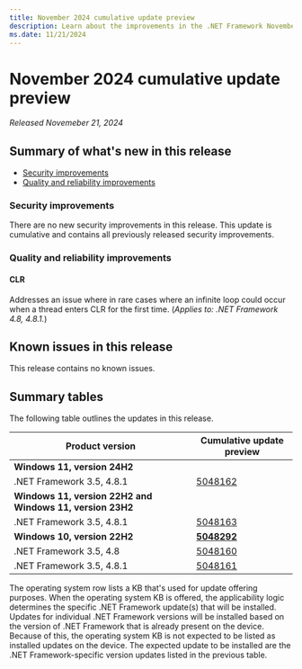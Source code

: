 ```yaml
---
title: November 2024 cumulative update preview
description: Learn about the improvements in the .NET Framework November 2024 cumulative update preview.
ms.date: 11/21/2024
---
```

# November 2024 cumulative update preview

_Released Novemeber 21, 2024_

## Summary of what's new in this release

- [Security improvements](#security-improvements)
- [Quality and reliability improvements](#quality-and-reliability-improvements)

### Security improvements

There are no new security improvements in this release. This update is cumulative and contains all previously released security improvements.

### Quality and reliability improvements

#### CLR

Addresses an issue where in rare cases where an infinite loop could occur when a thread enters CLR for the first time. (*Applies to: .NET Framework 4.8, 4.8.1.*)

## Known issues in this release

This release contains no known issues.

## Summary tables

The following table outlines the updates in this release.

| Product version | Cumulative update preview |
| --- | --- |
| **Windows 11, version 24H2** | |
| .NET Framework 3.5, 4.8.1 | [5048162](https://support.microsoft.com/kb/5048162) |
| **Windows 11, version 22H2 and Windows 11, version 23H2** | |
| .NET Framework 3.5, 4.8.1 | [5048163](https://support.microsoft.com/kb/5048163) |
| **Windows 10, version 22H2** | **[5048292](https://support.microsoft.com/kb/5048292)** |
| .NET Framework 3.5, 4.8 | [5048160](https://support.microsoft.com/kb/50481606) |
| .NET Framework 3.5, 4.8.1 | [5048161](https://support.microsoft.com/kb/5048161) |

The operating system row lists a KB that's used for update offering purposes. When the operating system KB is offered, the applicability logic determines the specific .NET Framework update(s) that will be installed. Updates for individual .NET Framework versions will be installed based on the version of .NET Framework that is already present on the device. Because of this, the operating system KB is not expected to be listed as installed updates on the device. The expected update to be installed are the .NET Framework-specific version updates listed in the previous table.
